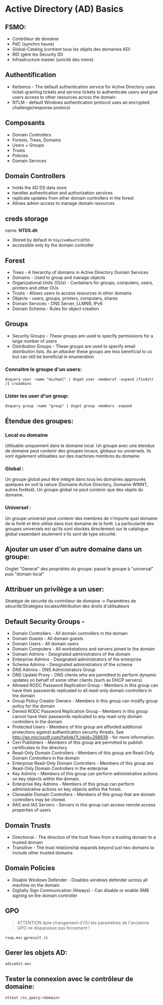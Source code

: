# Active Directory (AD) Basics


## FSMO:

* Contrôleur de domaine
* PdC (synchro heure)
* Global-Catalog (contient tous les objets des domaines AD)
* RID (gère les Security ID)
* Infrastructure master (unicité des noms)

## Authentification

- Kerberos - The default authentication service for Active Directory uses ticket-granting tickets and service tickets to authenticate users and give users access to other resources across the domain.
- NTLM - default Windows authentication protocol uses an encrypted challenge/response protocol


## Composants

- Domain Controllers
- Forests, Trees, Domains
- Users + Groups 
- Trusts
- Policies 
- Domain Services

## Domain Controllers

- holds the AD DS data store 
- handles authentication and authorization services 
- replicate updates from other domain controllers in the forest
- Allows admin access to manage domain resources


## creds storage

name: **NTDS.dit**

- Stored by default in `%SystemRoot%\NTDS`
- accessible only by the domain controller


## Forest

- Trees - A hierarchy of domains in Active Directory Domain Services
- Domains - Used to group and manage objects 
- Organizational Units (OUs) - Containers for groups, computers, users, printers and other OUs
- Trusts - Allows users to access resources in other domains
- Objects - users, groups, printers, computers, shares
- Domain Services - DNS Server, LLMNR, IPv6
- Domain Schema - Rules for object creation


## Groups  

- Security Groups - These groups are used to specify permissions for a large number of users
- Distribution Groups - These groups are used to specify email distribution lists. As an attacker these groups are less beneficial to us but can still be beneficial in enumeration

### Connaitre le groupe d'un users:

`dsquery user -name "michael" | dsget user -memberof -expand |findstr /I croadmins`
	
### Lister les user d'un group:

`dsquery group -name "group" | dsget group -members -expand`

## Étendue des groupes:	
	
### Local ou domaine

Utilisable uniquement dans le domaine local. Un groupe avec une étendue de domaine peut contenir des groupes locaux, globaux ou universels.	
Ils sont également utilisables sur des machines membres du domaine.
	
### Global :

Un groupe global peut être intégré dans tous les domaines approuvés quelques en soit la nature (Domaine Active Directory, Domaine WINNT,
autres forétsé). Un groupe global ne peut contenir que des objets du domaine.

### Universel :

Un groupe universel peut contenir des membres de n’importe quel domaine de la forêt et être utilisé dans tout domaine de la forêt. 
La particularité des groupes universels est qu'ils sont stockés directement sur le catalogue global cependant seulement s'ils sont de type sécurité.

## Ajouter un user d'un autre domaine dans un groupe:

Onglet "General" des propriétés du groupe: passé le groupe à "universal" puis "domain local"
	
## Attribuer un privilège a un user:

Stratégie de sécurité du contrôleur de domaine -> Paramètres de sécurité/Stratégies locales/Attribution des droits d'utilisateurs



## Default Security Groups - 

- Domain Controllers - All domain controllers in the domain
- Domain Guests - All domain guests
- Domain Users - All domain users
- Domain Computers - All workstations and servers joined to the domain
- Domain Admins - Designated administrators of the domain
- Enterprise Admins - Designated administrators of the enterprise
- Schema Admins - Designated administrators of the schema
- DNS Admins - DNS Administrators Group
- DNS Update Proxy - DNS clients who are permitted to perform dynamic updates on behalf of some other clients (such as DHCP servers).
- Allowed RODC Password Replication Group - Members in this group can have their passwords replicated to all read-only domain controllers in the domain
- Group Policy Creator Owners - Members in this group can modify group policy for the domain
- Denied RODC Password Replication Group - Members in this group cannot have their passwords replicated to any read-only domain controllers in the domain
- Protected Users - Members of this group are afforded additional protections against authentication security threats. See http://go.microsoft.com/fwlink/?LinkId=298939 - for more information.
- Cert Publishers - Members of this group are permitted to publish certificates to the directory
- Read-Only Domain Controllers - Members of this group are Read-Only Domain Controllers in the domain
- Enterprise Read-Only Domain Controllers - Members of this group are Read-Only Domain Controllers in the enterprise
- Key Admins - Members of this group can perform administrative actions on key objects within the domain.
- Enterprise Key Admins - Members of this group can perform administrative actions on key objects within the forest.
- Cloneable Domain Controllers - Members of this group that are domain controllers may be cloned.
- RAS and IAS Servers - Servers in this group can access remote access properties of users

## Domain Trusts

- Directional - The direction of the trust flows from a trusting domain to a trusted domain
- Transitive - The trust relationship expands beyond just two domains to include other trusted domains

## Domain Policies

- Disable Windows Defender - Disables windows defender across all machine on the domain
- Digitally Sign Communication (Always) - Can disable or enable SMB signing on the domain controller

## GPO

> ATTENTION âpre changement d'OU les paramètres de l'ancienne GPO ne disparaisse pas forcement !

`rsop.msc`
`gpresult /z`

## Gerer les objets AD: 

`adsiedit.msc`

## Tester la connexion avec le contrôleur de domaine:

`nltest /sc_query:<domain>`
